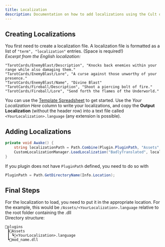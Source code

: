 ```yaml
---
title: Localization
description: Documentation on how to add localizations using the Cult of the Lamb API
---
```


## Creating Localizations

You first need to create a localization file. A localization file is formatted as a list of `"term", "localization"` entries. (Space is required!)  
_Excerpt from the English localization:_

```
"TarotCards/EnemyBlast/Description", "Knocks back enemies within your range while also damaging them."
"TarotCards/EnemyBlast/Lore", "A curse against those unworthy of your presence."
"TarotCards/EnemyBlast/Name", "Divine Blast"
"TarotCards/Fireball/Description", "Shoot a piercing bolt of fire."
"TarotCards/Fireball/Lore", "Send forth the flames of the Underworld."
```

You can use the [Template Spreadsheet](https://docs.google.com/spreadsheets/d/1yhkYddwJ_pYPAP58uXIcC_JadWqYzjUc0NIf0Hb6ocU/edit?usp=sharing) to get started.
Use the _Your Localization Here_ column to write your localizations, and copy the **Output Localization** (without the header row) into a text file called `<YourLocalization>.language` (any extension is possible).

## Adding Localizations

```csharp
private void Awake() {
    string localizationPath = Path.Combine(Plugin.PluginPath, "Assets", "<YourLocalization>.language");
    CustomLocalizationManager.LoadLocalization("BadlyTranslated", localizationPath);
}
```

If you plugin does not have `PluginPath` defined, you need to do so with

```csharp
PluginPath = Path.GetDirectoryName(Info.Location);
```

## Final Steps

For the localization to load, you need to put it in the appropriate location. For the example, this would be `/Assets/<YourLocalization>.language` relative to the root folder containing the .dll  
Directory structure:

```
📂plugins
 ┣📂Assets
 ┃ ┗📖<YourLocalization>.language
 ┗📜mod_name.dll
```
